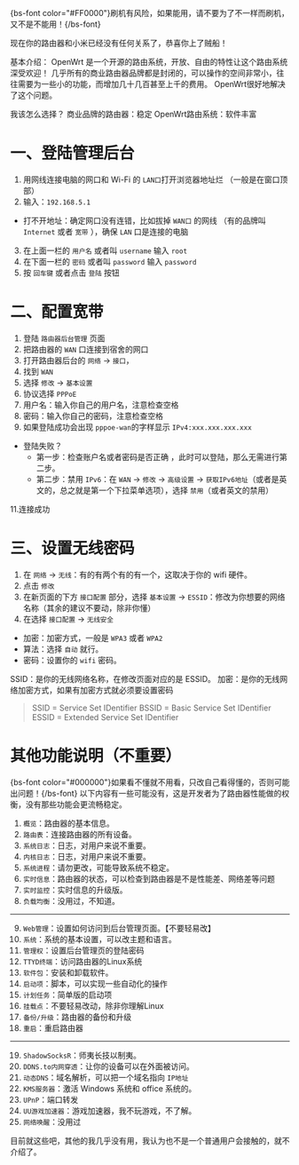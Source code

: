 {bs-font color="#FF0000"}刷机有风险，如果能用，请不要为了不一样而刷机，又不是不能用！{/bs-font}

现在你的路由器和小米已经没有任何关系了，恭喜你上了贼船！

基本介绍：
OpenWrt 是一个开源的路由系统，开放、自由的特性让这个路由系统深受欢迎！
几乎所有的商业路由器品牌都是封闭的，可以操作的空间非常小，往往需要为一些小的功能，而增加几十几百甚至上千的费用。 OpenWrt很好地解决了这个问题。

我该怎么选择？
商业品牌的路由器：稳定
OpenWrt路由系统：软件丰富


# 一、登陆管理后台

1. 用网线连接电脑的网口和 Wi-Fi 的 `LAN口`打开浏览器地址烂 （一般是在窗口顶部）
2. 输入：`192.168.5.1`
  - 打不开地址：确定网口没有连错，比如拔掉 `WAN口` 的网线 （有的品牌叫 `Internet` 或者 `宽带` ），确保 `LAN` 口是连接的电脑
3. 在上面一栏的 `用户名` 或者叫 `username` 输入 `root`
4. 在下面一栏的 `密码` 或者叫 `password` 输入 `password`
5. 按 `回车键` 或者点击 `登陆` 按钮

# 二、配置宽带

1. 登陆 `路由器后台管理` 页面
2. 把路由器的 `WAN` 口连接到宿舍的网口
3. 打开路由器后台的 `网络` -> `接口`，
4. 找到 `WAN`
5. 选择 `修改` -> `基本设置`
6. 协议选择 `PPPoE`
7. 用户名：输入你自己的用户名，注意检查空格
8. 密码：输入你自己的密码，注意检查空格
9. 如果登陆成功会出现 `pppoe-wan`的字样显示 `IPv4:xxx.xxx.xxx.xxx`
 - 登陆失败？
	 - 第一步：检查账户名或者密码是否正确 ，此时可以登陆，那么无需进行第二步。
	 - 第二步：禁用 `IPv6`：在 `WAN` -> `修改` -> `高级设置` -> `获取IPv6地址`（或者是英文的，总之就是第一个下拉菜单选项），选择 `禁用`（或者英文的禁用）

11.连接成功


# 三、设置无线密码

1. 在 `网络` -> `无线`：有的有两个有的有一个，这取决于你的 wifi 硬件。
2. 点击 `修改`
3. 在新页面的下方 `接口配置` 部分，选择 `基本设置` -> `ESSID`：修改为你想要的网络名称（其余的建议不要动，除非你懂）
4. 在选择 `接口配置` -> `无线安全`
  - 加密：加密方式，一般是 `WPA3` 或者 `WPA2`
  - 算法：选择 `自动` 就行。
  - 密码：设置你的 `wifi` 密码。

SSID：是你的无线网络名称，在修改页面对应的是 ESSID。
加密：是你的无线网络加密方式，如果有加密方式就必须要设置密码

> SSID = Service Set IDentifier
> BSSID = Basic Service Set IDentifier
> ESSID = Extended Service Set IDentifier

# 其他功能说明（不重要）

{bs-font color="#000000"}如果看不懂就不用看，只改自己看得懂的，否则可能出问题！{/bs-font}
以下内容有一些可能没有，这是开发者为了路由器性能做的权衡，没有那些功能会更流畅稳定。
1. `概览`：路由器的基本信息。
2. `路由表`：连接路由器的所有设备。
3. `系统日志`：日志，对用户来说不重要。
4. `内核日志`：日志，对用户来说不重要。
5. `系统进程`：请勿更改，可能导致系统不稳定。
6. `实时信息`：路由器的状态，可以检查到路由器是不是性能差、网络差等问题
7. `实时监控`：实时信息的升级版。
8. `负载均衡`：没用过，不知道。

----

9. `Web管理`：设置如何访问到后台管理页面。【不要轻易改】
10. `系统`：系统的基本设置，可以改主题和语言。
11. `管理权`：设置后台管理页的登陆密码
12. `TTYD终端`：访问路由器的Linux系统
13.  `软件包`：安装和卸载软件。
14.  `启动项`：脚本，可以实现一些自动化的操作
15.  `计划任务`：简单版的启动项
16.  `挂载点`：不要轻易改动，除非你理解Linux
17.  `备份/升级`：路由器的备份和升级
18.  `重启`：重启路由器

----


19. `ShadowSocksR`：师夷长技以制夷。
20. `DDNS.to内网穿透`：让你的设备可以在外面被访问。
21. `动态DNS`：域名解析，可以把一个域名指向 `IP地址`
22. `KMS服务器`：激活 Windows 系统和 office 系统的。
23. `UPnP`：端口转发
24. `UU游戏加速器`：游戏加速器，我不玩游戏，不了解。
25. `网络唤醒`：没用过

目前就这些吧，其他的我几乎没有用，我认为也不是一个普通用户会接触的，就不介绍了。
